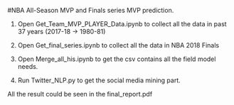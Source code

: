 #NBA All-Season MVP and Finals series MVP prediction.
1. Open Get_Team_MVP_PLAYER_Data.ipynb to collect all the data in past 37 years (2017-18  -> 1980-81)

2. Open Get_final_series.ipynb to collect all the data in NBA 2018 Finals

3. Open Merge_all_his.ipynb to get the csv contains all the field model needs.

4. Run Twitter_NLP.py to get the social media mining part.

All the result could be seen in the final_report.pdf